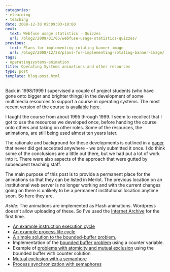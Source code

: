 ```yaml
---
categories:
- elearning
- teaching
date: 2008-12-30 09:09:03+10:00
next:
  text: Webfuse usage statistics - Quizzes
  url: /blog2/2009/01/05/webfuse-usage-statistics-quizzes/
previous:
  text: Plans for implementing rotating banner image
  url: /blog2/2008/12/28/plans-for-implementing-rotating-banner-image/
tags:
- operatingsystems-animation
title: Operating Systems animations and other resources
type: post
template: blog-post.html
---
```

Back in 1998/1999 I supervised a couple of project students (who have gone onto bigger and brighter things) in the development of some multimedia resources to support a course in operating systems. The most recent version of the course is [available here](http://webfuse.cqu.edu.au/Courses/2008/T1/COIT13152/).

I taught the course from about 1995 through 1999. I seem to recollect that I got to use the resources we developed once, before handing the course onto others and taking on other roles. Some of the resources, the animations, are still being used almost ten years later.

The rationale and background for these developments is outlined in a [paper](https://djon.es/Publications/70.pdf) that never did get accepted anywhere - we only submitted it once. I do think some of the conclusions are a little out there, but we had put a lot of work into it. There were also aspects of the approach that were gutted by subsequent teaching staff.

The main purpose of this post is to provide a permanent place for the animations so that they can be listed in Merlot. The previous location on an institutional web server is no longer working and with the current changes going on there is unlikely to be a permanent institutional location anytime soon. So here they are.

_Aside:_ The animations are implemented as Flash animations. Wordpress doesn't allow uploading of these. So I've used the [Internet Archive](http://www.archive.org/index.php) for the first time.

- [An example instruction execution cycle](http://ia310840.us.archive.org/2/items/OperatingSystemsAnimiations/iecycle.swf)
- [An example process life cycle](http://ia310840.us.archive.org/2/items/OperatingSystemsAnimiations/process.swf)
- [A simple solution to the bounded-buffer problem.](http://ia310840.us.archive.org/2/items/OperatingSystemsAnimiations/bb.swf)
- Implementation of the [bounded buffer problem](http://ia310840.us.archive.org/2/items/OperatingSystemsAnimiations/bb_count.swf) using a counter variable.
- Example of [problems with atomicity and mutual exclusion](http://ia310840.us.archive.org/2/items/OperatingSystemsAnimiations/bb_wrong.swf) using the bounded buffer with counter solution
- [Mutual exclusion with a semaphore](http://ia310840.us.archive.org/2/items/OperatingSystemsAnimiations/sema.swf)
- [Process synchronization with semaphores](http://ia310840.us.archive.org/2/items/OperatingSystemsAnimiations/sync.swf)